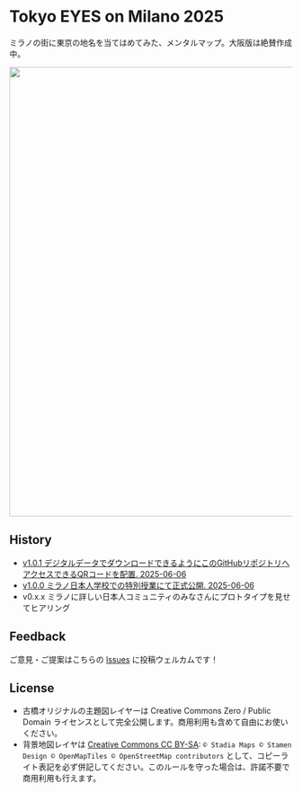 # Tokyo EYES on Milano 2025
ミラノの街に東京の地名を当てはめてみた、メンタルマップ。大阪版は絶賛作成中。

<img src="https://github.com/furuhashilab/TokyoEYESonMilano2025/blob/main/maps/v1.0.1/TokyoEyesonMilano2025_v1.0.1.png?raw=true" width="800">

## History
 * [v1.0.1 デジタルデータでダウンロードできるようにこのGitHubリポジトリへアクセスできるQRコードを配置. 2025-06-06](https://github.com/furuhashilab/TokyoEYESonMilano2025/tree/main/maps/v1.0.1)
 * [v1.0.0 ミラノ日本人学校での特別授業にて正式公開. 2025-06-06](https://github.com/furuhashilab/TokyoEYESonMilano2025/tree/main/maps/v1.0.0)
 * v0.x.x ミラノに詳しい日本人コミュニティのみなさんにプロトタイプを見せてヒアリング

## Feedback
ご意見・ご提案はこちらの [Issues](https://github.com/furuhashilab/TokyoEYESonMilano2025/issues) に投稿ウェルカムです！

## License
 * 古橋オリジナルの主題図レイヤーは Creative Commons Zero / Public Domain ライセンスとして完全公開します。商用利用も含めて自由にお使いください。
 * 背景地図レイヤは [Creative Commons CC BY-SA](https://creativecommons.org/licenses/by-sa/4.0/): `© Stadia Maps © Stamen Design © OpenMapTiles © OpenStreetMap contributors` として、コピーライト表記を必ず併記してください。このルールを守った場合は、許諾不要で商用利用も行えます。
